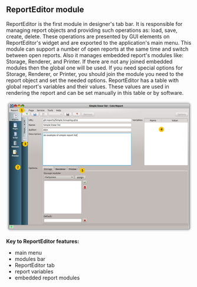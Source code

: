 ReportEditor module
---

ReportEditor is the first module in designer's tab bar. It is responsible for managing report objects and providing such operations as: load, save, create, delete. These operations are presented by GUI elements on ReportEditor's widget and are exported to the application's main menu. This module can support a number of open reports at the same time and switch between open reports. Also it manages embedded report's modules like: Storage, Renderer, and Printer. If there are not any joined embedded modules then the global one will be used. If you need special options for Storage, Renderer, or Printer, you should join the module you need to the report object and set the needed options. ReportEditor has a table with global report's variables and their values. These values are used in rendering the report and can be set manually in this table or by software.

![Report Editor image][ReportEditorImage]

**Key to ReportEditor features:**
* main menu
* modules bar
* ReportEditor tab
* report variables
* embedded report modules

[ReportEditorImage]:images/Designer_reportEditor_withLabels.png
